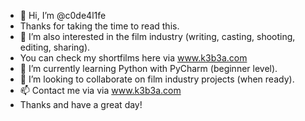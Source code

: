 - 👋 Hi, I’m @c0de4l1fe
- Thanks for taking the time to read this.
- 👀 I’m also interested in the film industry (writing, casting, shooting, editing, sharing).
- You can check my shortfilms here via www.k3b3a.com
- 🌱 I’m currently learning Python with PyCharm (beginner level).
- 💞️ I’m looking to collaborate on film industry projects (when ready).
- 📫 Contact me via via www.k3b3a.com
- Thanks and have a great day!

<!---
c0de4l1fe/c0de4l1fe is a ✨ special ✨ repository because its `README.md` (this file) appears on your GitHub profile.
You can click the Preview link to take a look at your changes.
--->
